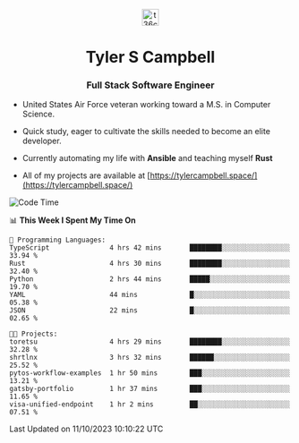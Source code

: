 <p align="center">
<a href="https://www.linkedin.com/in/t36campbell" target="blank"><img align="center" src="https://ik.imagekit.io/t36campbell/Portfolio/linkedin.png.original_m8bbGgPh6.png" alt="t36campbell" height="30" width="30" /></a>
</p>
<h1 align="center">Tyler S Campbell</h1>
<h3 align="center">Full Stack Software Engineer</h3>

* United States Air Force veteran working toward a M.S. in Computer Science.

* Quick study, eager to cultivate the skills needed to become an elite developer.

* Currently automating my life with **Ansible** and teaching myself **Rust**

* All of my projects are available at [https://tylercampbell.space/](https://tylercampbell.space/)

<!--START_SECTION:waka-->
![Code Time](http://img.shields.io/badge/Code%20Time-2%2C873%20hrs%2040%20mins-blue)

📊 **This Week I Spent My Time On** 

```text
💬 Programming Languages: 
TypeScript               4 hrs 42 mins       ████████░░░░░░░░░░░░░░░░░   33.94 % 
Rust                     4 hrs 30 mins       ████████░░░░░░░░░░░░░░░░░   32.40 % 
Python                   2 hrs 44 mins       █████░░░░░░░░░░░░░░░░░░░░   19.70 % 
YAML                     44 mins             █░░░░░░░░░░░░░░░░░░░░░░░░   05.38 % 
JSON                     22 mins             █░░░░░░░░░░░░░░░░░░░░░░░░   02.65 % 

🐱‍💻 Projects: 
toretsu                  4 hrs 29 mins       ████████░░░░░░░░░░░░░░░░░   32.28 % 
shrtlnx                  3 hrs 32 mins       ██████░░░░░░░░░░░░░░░░░░░   25.52 % 
pytos-workflow-examples  1 hr 50 mins        ███░░░░░░░░░░░░░░░░░░░░░░   13.21 % 
gatsby-portfolio         1 hr 37 mins        ███░░░░░░░░░░░░░░░░░░░░░░   11.65 % 
visa-unified-endpoint    1 hr 2 mins         ██░░░░░░░░░░░░░░░░░░░░░░░   07.51 % 
```


 Last Updated on 11/10/2023 10:10:22 UTC
<!--END_SECTION:waka-->
